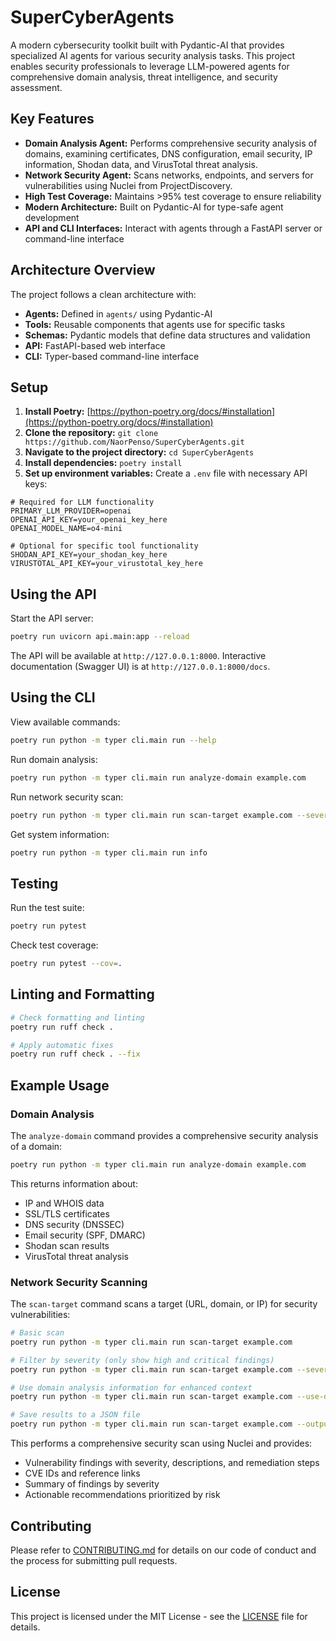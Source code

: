 # SuperCyberAgents

A modern cybersecurity toolkit built with Pydantic-AI that provides specialized AI agents for various security analysis tasks. This project enables security professionals to leverage LLM-powered agents for comprehensive domain analysis, threat intelligence, and security assessment.

## Key Features

- **Domain Analysis Agent:** Performs comprehensive security analysis of domains, examining certificates, DNS configuration, email security, IP information, Shodan data, and VirusTotal threat analysis.
- **Network Security Agent:** Scans networks, endpoints, and servers for vulnerabilities using Nuclei from ProjectDiscovery.
- **High Test Coverage:** Maintains >95% test coverage to ensure reliability
- **Modern Architecture:** Built on Pydantic-AI for type-safe agent development
- **API and CLI Interfaces:** Interact with agents through a FastAPI server or command-line interface

## Architecture Overview

The project follows a clean architecture with:

- **Agents:** Defined in `agents/` using Pydantic-AI
- **Tools:** Reusable components that agents use for specific tasks
- **Schemas:** Pydantic models that define data structures and validation
- **API:** FastAPI-based web interface
- **CLI:** Typer-based command-line interface

## Setup

1. **Install Poetry:** [https://python-poetry.org/docs/#installation](https://python-poetry.org/docs/#installation)
2. **Clone the repository:** `git clone https://github.com/NaorPenso/SuperCyberAgents.git`
3. **Navigate to the project directory:** `cd SuperCyberAgents`
4. **Install dependencies:** `poetry install`
5. **Set up environment variables:** Create a `.env` file with necessary API keys:

```
# Required for LLM functionality
PRIMARY_LLM_PROVIDER=openai
OPENAI_API_KEY=your_openai_key_here
OPENAI_MODEL_NAME=o4-mini

# Optional for specific tool functionality
SHODAN_API_KEY=your_shodan_key_here
VIRUSTOTAL_API_KEY=your_virustotal_key_here
```

## Using the API

Start the API server:

```bash
poetry run uvicorn api.main:app --reload
```

The API will be available at `http://127.0.0.1:8000`. Interactive documentation (Swagger UI) is at `http://127.0.0.1:8000/docs`.

## Using the CLI

View available commands:

```bash
poetry run python -m typer cli.main run --help
```

Run domain analysis:

```bash
poetry run python -m typer cli.main run analyze-domain example.com
```

Run network security scan:

```bash
poetry run python -m typer cli.main run scan-target example.com --severity high
```

Get system information:

```bash
poetry run python -m typer cli.main run info
```

## Testing

Run the test suite:

```bash
poetry run pytest
```

Check test coverage:

```bash
poetry run pytest --cov=.
```

## Linting and Formatting

```bash
# Check formatting and linting
poetry run ruff check .

# Apply automatic fixes
poetry run ruff check . --fix
```

## Example Usage

### Domain Analysis

The `analyze-domain` command provides a comprehensive security analysis of a domain:

```bash
poetry run python -m typer cli.main run analyze-domain example.com
```

This returns information about:
- IP and WHOIS data
- SSL/TLS certificates
- DNS security (DNSSEC)
- Email security (SPF, DMARC)
- Shodan scan results
- VirusTotal threat analysis

### Network Security Scanning

The `scan-target` command scans a target (URL, domain, or IP) for security vulnerabilities:

```bash
# Basic scan
poetry run python -m typer cli.main run scan-target example.com

# Filter by severity (only show high and critical findings)
poetry run python -m typer cli.main run scan-target example.com --severity high

# Use domain analysis information for enhanced context
poetry run python -m typer cli.main run scan-target example.com --use-domain-info

# Save results to a JSON file
poetry run python -m typer cli.main run scan-target example.com --output results.json
```

This performs a comprehensive security scan using Nuclei and provides:
- Vulnerability findings with severity, descriptions, and remediation steps
- CVE IDs and reference links
- Summary of findings by severity
- Actionable recommendations prioritized by risk

## Contributing

Please refer to [CONTRIBUTING.md](CONTRIBUTING.md) for details on our code of conduct and the process for submitting pull requests.

## License

This project is licensed under the MIT License - see the [LICENSE](LICENSE) file for details.